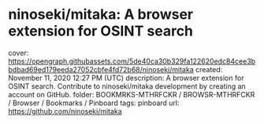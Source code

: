 # ninoseki/mitaka: A browser extension for OSINT search

cover: https://opengraph.githubassets.com/5de40ca30b329fa122620edc84cee3bbdbad69ed179eeda27052cbfe4fd72b68/ninoseki/mitaka
created: November 11, 2020 12:27 PM (UTC)
description: A browser extension for OSINT search. Contribute to ninoseki/mitaka development by creating an account on GitHub.
folder: BOOKMRKS-MTHRFCKR / BROWSR-MTHRFCKR / Browser / Bookmarks / Pinboard
tags: pinboard
url: https://github.com/ninoseki/mitaka